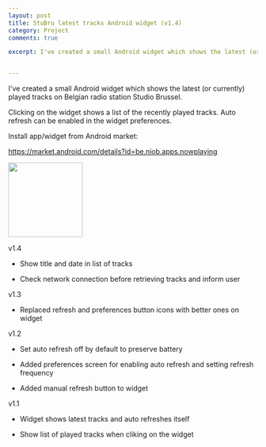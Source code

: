 ```yaml
---
layout: post
title: StuBru latest tracks Android widget (v1.4)
category: Project
comments: true

excerpt: I've created a small Android widget which shows the latest (or currently) played tracks on Belgian radio station Studio Brussel.


---
```


I've created a small Android widget which shows the latest (or currently) played tracks on Belgian radio station Studio Brussel.

Clicking on the widget shows a list of the recently played tracks. Auto refresh can be enabled in the widget preferences.

Install app/widget from Android market:

https://market.android.com/details?id=be.niob.apps.nowplaying

<img src="http://goo.gl/WABpk" alt="" style="width:150px; height:150px; margin-left:0px;"/>

v1.4

- Show title and date in list of tracks

- Check network connection before retrieving tracks and inform user

v1.3

- Replaced refresh and preferences button icons with better ones on widget

v1.2

- Set auto refresh off by default to preserve battery

- Added preferences screen for enabling auto refresh and setting refresh frequency

- Added manual refresh button to widget

v1.1

- Widget shows latest tracks and auto refreshes itself

- Show list of played tracks when cliking on the widget